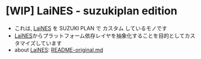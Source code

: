 # [WIP] LaiNES - suzukiplan edition 
- これは, [LaiNES](https://github.com/AndreaOrru/LaiNES) を SUZUKI PLAN で カスタム しているモノです
- [LaiNES](https://github.com/AndreaOrru/LaiNES)からプラットフォーム依存レイヤを抽象化することを目的としてカスタマイズしています
- about [LaiNES](https://github.com/AndreaOrru/LaiNES): [README-original.md](README-original.md)

